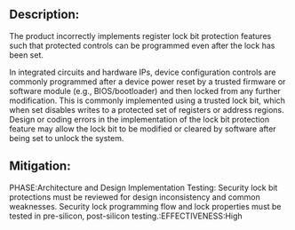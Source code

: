 ## Description:

The product incorrectly implements register lock bit protection features such that protected controls can be programmed even after the lock has been set.

In integrated circuits and hardware IPs, device configuration controls are commonly programmed after a device power reset by a trusted firmware or software module (e.g., BIOS/bootloader) and then locked from any further modification. This is commonly implemented using a trusted lock bit, which when set disables writes to a protected set of registers or address regions. Design or coding errors in the implementation of the lock bit protection feature may allow the lock bit to be modified or cleared by software after being set to unlock the system.

## Mitigation:


PHASE:Architecture and Design Implementation Testing:
Security lock bit protections must be reviewed for design inconsistency and common weaknesses. Security lock programming flow and lock properties must be tested in pre-silicon, post-silicon testing.:EFFECTIVENESS:High


